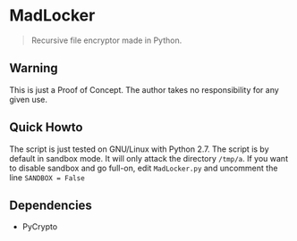 # MadLocker
> Recursive file encryptor made in Python.

## Warning
This is just a Proof of Concept. The author takes no responsibility for any given use.

## Quick Howto
The script is just tested on GNU/Linux with Python 2.7.
The script is by default in sandbox mode. It will only attack the directory ```/tmp/a```. If you want to disable sandbox and go full-on, edit ```MadLocker.py``` and uncomment the line ```SANDBOX = False```

## Dependencies
- PyCrypto